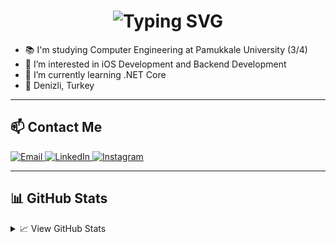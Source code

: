 <h1 align="center">
  <img src="https://readme-typing-svg.demolab.com?font=Fira+Code&size=25&pause=1000&color=000000&center=true&vCenter=true&width=435&lines=Hi+there+👋%2C+I'm+Ali+Hasan+Yazıcı" alt="Typing SVG" />
</h1>


- 📚 I'm studying Computer Engineering at Pamukkale University (3/4)  
- 👀 I’m interested in iOS Development and Backend Development  
- 🌱 I’m currently learning .NET Core  
- 📍 Denizli, Turkey

---

## 📫 Contact Me

<p align="left">
  <a href="mailto:alihasanyazici2@gmail.com">
    <img src="https://img.shields.io/badge/E--mail-D14836?style=for-the-badge&logo=gmail&logoColor=white" alt="Email"/>
  </a>
  <a href="https://www.linkedin.com/in/alihasanyzc">
    <img src="https://img.shields.io/badge/LinkedIn-0A66C2?style=for-the-badge&logo=linkedin&logoColor=white" alt="LinkedIn"/>
  </a>
  <a href="https://www.instagram.com/alihasanyzc">
    <img src="https://img.shields.io/badge/Instagram-E4405F?style=for-the-badge&logo=instagram&logoColor=white" alt="Instagram"/>
  </a>
</p>

---

## 📊 GitHub Stats

<details>
  <summary>📈 View GitHub Stats</summary>
  <br/>
  <p align="center">
    <img src="https://github-readme-stats.vercel.app/api?username=alihasanyzc&show_icons=true&theme=default" alt="GitHub Stats"/>
    <br/>
    <img src="https://github-readme-streak-stats.herokuapp.com?user=alihasanyzc" alt="GitHub Streak"/>
  </p>
</details>
